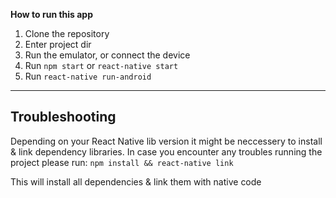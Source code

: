 **How to run this app**

1. Clone the repository
2. Enter project dir
3. Run the emulator, or connect the device
4. Run `npm start` or `react-native start`
5. Run `react-native run-android`

---

## Troubleshooting

Depending on your React Native lib version it might be neccessery to install & link dependency libraries. In case you encounter any troubles running the project please run: `npm install && react-native link` 

This will install all dependencies & link them with native code
